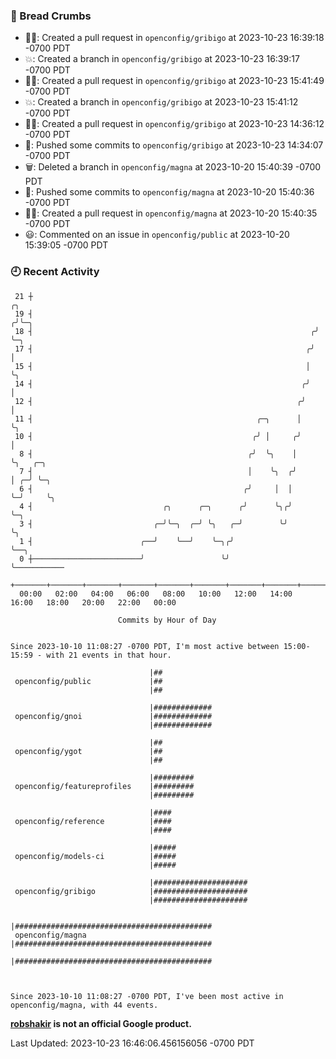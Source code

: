 ### 🍞 Bread Crumbs

 * ✍🏼: Created a pull request in `openconfig/gribigo` at 2023-10-23 16:39:18 -0700 PDT
 * 💥: Created a branch in `openconfig/gribigo` at 2023-10-23 16:39:17 -0700 PDT
 * ✍🏼: Created a pull request in `openconfig/gribigo` at 2023-10-23 15:41:49 -0700 PDT
 * 💥: Created a branch in `openconfig/gribigo` at 2023-10-23 15:41:12 -0700 PDT
 * ✍🏼: Created a pull request in `openconfig/gribigo` at 2023-10-23 14:36:12 -0700 PDT
 * 🚢: Pushed some commits to `openconfig/gribigo` at 2023-10-23 14:34:07 -0700 PDT
 * 🗑: Deleted a branch in `openconfig/magna` at 2023-10-20 15:40:39 -0700 PDT
 * 🚢: Pushed some commits to `openconfig/magna` at 2023-10-20 15:40:36 -0700 PDT
 * ✍🏼: Created a pull request in `openconfig/magna` at 2023-10-20 15:40:35 -0700 PDT
 * 😃: Commented on an issue in `openconfig/public` at 2023-10-20 15:39:05 -0700 PDT

### 🕘 Recent Activity
```
 21 ┼                                                                ╭╮
 19 ┤                                                               ╭╯╰─╮
 18 ┤                                                              ╭╯   ╰─╮
 17 ┤                                                             ╭╯      │
 15 ┤                                                             │       ╰╮
 14 ┤                                                            ╭╯        │
 12 ┤                                                           ╭╯         │
 11 ┤                                                  ╭─╮      │          ╰╮
 10 ┤                                                 ╭╯ │     ╭╯           │
  8 ┤                                                ╭╯  ╰╮    │            ╰╮   ╭─╮
  7 ┤                                                │    ╰╮  ╭╯             │ ╭─╯ ╰─╮
  6 ┤                                               ╭╯     │  │              ╰─╯     ╰╮
  4 ┤                             ╭╮      ╭─╮      ╭╯      ╰╮╭╯                       ╰─╮
  3 ┤                           ╭─╯╰─╮  ╭─╯ ╰╮   ╭─╯        ╰╯                          ╰╮
  1 ┤                        ╭──╯    ╰──╯    ╰─╮╭╯                                       ╰──╮
  0 ┼────────────────────────╯                 ╰╯                                           ╰───────────
    +───────+───────+───────+───────+───────+───────+───────+───────+───────+───────+───────+───────+────
  00:00   02:00   04:00   06:00   08:00   10:00   12:00   14:00   16:00   18:00   20:00   22:00   00:00   

						Commits by Hour of Day


Since 2023-10-10 11:08:27 -0700 PDT, I'm most active between 15:00-15:59 - with 21 events in that hour.

```



```
                               |##
 openconfig/public             |##
                               |##

                               |#############
 openconfig/gnoi               |#############
                               |#############

                               |##
 openconfig/ygot               |##
                               |##

                               |#########
 openconfig/featureprofiles    |#########
                               |#########

                               |####
 openconfig/reference          |####
                               |####

                               |#####
 openconfig/models-ci          |#####
                               |#####

                               |#####################
 openconfig/gribigo            |#####################
                               |#####################

                               |############################################
 openconfig/magna              |############################################
                               |############################################



Since 2023-10-10 11:08:27 -0700 PDT, I've been most active in openconfig/magna, with 44 events.

```
**[robshakir](mailto:robjs@google.com) is not an official Google product.**  


Last Updated: 2023-10-23 16:46:06.456156056 -0700 PDT
